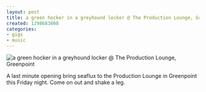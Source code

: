 ```yaml
---
layout: post
title: a green hocker in a greyhound locker @ The Production Lounge, Greenpoint
created: 1298683800
categories: 
- gigs
- music
---
```

![a green hocker in a greyhound locker @ The Production Lounge, Greenpoint](http://files.bubblehouse.org.s3.amazonaws.com/flyers/2011-02-25_flyer_lowres.jpg)

A last minute opening bring seaflux to the Production Lounge in Greenpoint this Friday night. Come on out and shake a leg.
